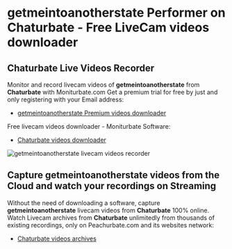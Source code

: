 # getmeintoanotherstate Performer on Chaturbate - Free LiveCam videos downloader

## Chaturbate Live Videos Recorder

Monitor and record livecam videos of **getmeintoanotherstate** from **Chaturbate** with Moniturbate.com
Get a premium trial for free by just and only registering with your Email address:
* [getmeintoanotherstate Premium videos downloader](https://moniturbate.com/request-demo-licence-key.html)

Free livecam videos downloader - Moniturbate Software:
* [Chaturbate videos downloader](https://moniturbate.com/moniturbate-download-software.html)

![getmeintoanotherstate livecam videos recorder](https://peachurnet.com/templates/moniturbate-software.png)


## Capture getmeintoanotherstate videos from the Cloud and watch your recordings on Streaming

Without the need of downloading a software, capture **getmeintoanotherstate** livecam videos from **Chaturbate** 100% online.
Watch Livecam archives from **Chaturbate** unlimitedly from thousands of existing recordings, only on Peachurbate.com and its websites network:
* [Chaturbate videos archives](https://peachurnet.com/)